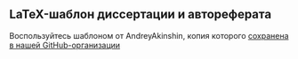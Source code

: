 ## LaTeX-шаблон диссертации и автореферата 

Воспользуйтесь шаблоном от AndreyAkinshin, копия которого [сохранена в нашей GitHub-организации](https://github.com/research-instruments/Russian-Phd-LaTeX-Dissertation-Template)




